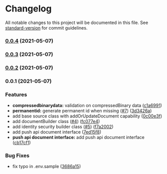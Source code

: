 # Changelog

All notable changes to this project will be documented in this file. See [standard-version](https://github.com/conventional-changelog/standard-version) for commit guidelines.

### [0.0.4](https://github.com/coveo/shovel.js/compare/v0.0.1...v0.0.4) (2021-05-07)

### [0.0.3](https://github.com/coveo/shovel.js/compare/v0.0.1...v0.0.3) (2021-05-07)

### [0.0.2](https://github.com/coveo/shovel.js/compare/v0.0.1...v0.0.2) (2021-05-07)

### 0.0.1 (2021-05-07)


### Features

* **compressedbinarydata:** validation on compressedBinary data ([c1a6991](https://github.com/coveo/shovel.js/commit/c1a6991e73e731e9f3e69d4809a551a3c5e12c79))
* **permanentid:** generate permanent id when missing ([#7](https://github.com/coveo/shovel.js/issues/7)) ([3d3426a](https://github.com/coveo/shovel.js/commit/3d3426a949f527824cbd662da38b799aa4440071))
* add base source class with addOrUpdateDocument capability ([0c00e3f](https://github.com/coveo/shovel.js/commit/0c00e3f788c6f492fedc84bfe8408a8ca32cbb0f))
* add documentBuilder class ([#4](https://github.com/coveo/shovel.js/issues/4)) ([fc077e4](https://github.com/coveo/shovel.js/commit/fc077e462578c1569ae05404e306292f2a758dbc))
* add identity security builder class ([#5](https://github.com/coveo/shovel.js/issues/5)) ([f7a2002](https://github.com/coveo/shovel.js/commit/f7a20022b25e906e8c3e7a5232bfabfc18807ca8))
* add push api document interface ([7ed15f8](https://github.com/coveo/shovel.js/commit/7ed15f88b38961c9022540386e1736f507b01288))
* **push api document interface:** add push api document interface ([cb17cf1](https://github.com/coveo/shovel.js/commit/cb17cf16abdf87571f96f77a70225dab123f2c0e))


### Bug Fixes

* fix typo in .env.sample ([3686a15](https://github.com/coveo/shovel.js/commit/3686a15fb3eec4ee73dd5cb5b27a5b318ceb49d0))
